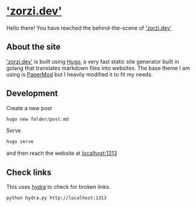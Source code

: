 # ['zorzi.dev'](https://zorzi.dev/)

Hello there! You have reached the behind-the-scene of ['zorzi.dev'](https://zorzi.dev/)

## About the site

['zorzi.dev'](https://zorzi.dev/) is built using [Hugo](https://gohugo.io/), a very fast static site generator built in golang that translates markdown files into websites.
The base theme I am using is [PaperMod](https://github.com/adityatelange/hugo-PaperMod) but I heavily modified it to fit my needs.

## Development

Create a new post

```bash
hugo new folder/post.md
```

Serve

```bash
hugo serve
```

and then reach the website at [localhost:1313](http://localhost:1313)

## Check links

This uses [hydra](https://github.com/victoriadrake/hydra-link-checker) to check for broken links.

```bash
python hydra.py http://localhost:1313
```
